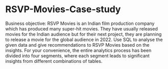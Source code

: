 # RSVP-Movies-Case-study
Business objective: RSVP Movies is an Indian film production company which has produced many super-hit movies. They have usually released movies for the Indian audience but for their next project, they are planning to release a movie for the global audience in 2022. Use SQL to analyse the given data and give recommendations to RSVP Movies based on the insights. For your convenience, the entire analytics process has been divided into four segments, where each segment leads to significant insights from different combinations of tables.
